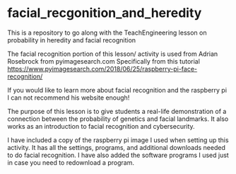 # facial_recgonition_and_heredity
This is a repository to go along with the TeachEngineering lesson on probability in heredity and facial recognition 

The facial recognition portion of this lesson/ activity is used from Adrian Rosebrock from pyimagesearch.com
Specifically from this tutorial https://www.pyimagesearch.com/2018/06/25/raspberry-pi-face-recognition/

If you would like to learn more about facial recognition and the raspberry pi I can not recommend his website enough!

The purpose of this lesson is to give students a real-life demonstration of a connection between the probability of genetics and facial landmarks. It also works as an introduction to facial recognition and cybersecurity. 

I have included a copy of the raspberry pi image I used when setting up this activity. It has all the settings, programs, and additional downloads needed to do facial recognition. I have also added the software programs I used just in case you need to redownload a program.
